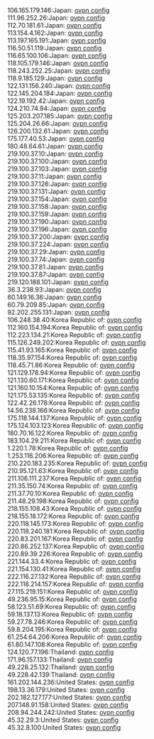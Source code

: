 106.165.179.146:Japan: [ovpn config](vpn/106_165_179_146.ovpn)  
111.96.252.26:Japan: [ovpn config](vpn/111_96_252_26.ovpn)  
112.70.181.61:Japan: [ovpn config](vpn/112_70_181_61.ovpn)  
113.154.4.162:Japan: [ovpn config](vpn/113_154_4_162.ovpn)  
113.197.165.191:Japan: [ovpn config](vpn/113_197_165_191.ovpn)  
116.50.51.119:Japan: [ovpn config](vpn/116_50_51_119.ovpn)  
116.65.100.106:Japan: [ovpn config](vpn/116_65_100_106.ovpn)  
118.105.179.146:Japan: [ovpn config](vpn/118_105_179_146.ovpn)  
118.243.252.25:Japan: [ovpn config](vpn/118_243_252_25.ovpn)  
118.9.185.129:Japan: [ovpn config](vpn/118_9_185_129.ovpn)  
122.131.156.240:Japan: [ovpn config](vpn/122_131_156_240.ovpn)  
122.145.204.184:Japan: [ovpn config](vpn/122_145_204_184.ovpn)  
122.19.192.42:Japan: [ovpn config](vpn/122_19_192_42.ovpn)  
124.210.74.94:Japan: [ovpn config](vpn/124_210_74_94.ovpn)  
125.203.207.185:Japan: [ovpn config](vpn/125_203_207_185.ovpn)  
125.204.26.66:Japan: [ovpn config](vpn/125_204_26_66.ovpn)  
126.200.132.61:Japan: [ovpn config](vpn/126_200_132_61.ovpn)  
175.177.40.53:Japan: [ovpn config](vpn/175_177_40_53.ovpn)  
180.48.64.61:Japan: [ovpn config](vpn/180_48_64_61.ovpn)  
219.100.37.10:Japan: [ovpn config](vpn/219_100_37_10.ovpn)  
219.100.37.100:Japan: [ovpn config](vpn/219_100_37_100.ovpn)  
219.100.37.103:Japan: [ovpn config](vpn/219_100_37_103.ovpn)  
219.100.37.11:Japan: [ovpn config](vpn/219_100_37_11.ovpn)  
219.100.37.126:Japan: [ovpn config](vpn/219_100_37_126.ovpn)  
219.100.37.131:Japan: [ovpn config](vpn/219_100_37_131.ovpn)  
219.100.37.154:Japan: [ovpn config](vpn/219_100_37_154.ovpn)  
219.100.37.158:Japan: [ovpn config](vpn/219_100_37_158.ovpn)  
219.100.37.159:Japan: [ovpn config](vpn/219_100_37_159.ovpn)  
219.100.37.190:Japan: [ovpn config](vpn/219_100_37_190.ovpn)  
219.100.37.196:Japan: [ovpn config](vpn/219_100_37_196.ovpn)  
219.100.37.200:Japan: [ovpn config](vpn/219_100_37_200.ovpn)  
219.100.37.224:Japan: [ovpn config](vpn/219_100_37_224.ovpn)  
219.100.37.29:Japan: [ovpn config](vpn/219_100_37_29.ovpn)  
219.100.37.74:Japan: [ovpn config](vpn/219_100_37_74.ovpn)  
219.100.37.81:Japan: [ovpn config](vpn/219_100_37_81.ovpn)  
219.100.37.87:Japan: [ovpn config](vpn/219_100_37_87.ovpn)  
219.120.188.101:Japan: [ovpn config](vpn/219_120_188_101.ovpn)  
36.3.238.93:Japan: [ovpn config](vpn/36_3_238_93.ovpn)  
60.149.16.36:Japan: [ovpn config](vpn/60_149_16_36.ovpn)  
60.79.209.85:Japan: [ovpn config](vpn/60_79_209_85.ovpn)  
92.202.255.131:Japan: [ovpn config](vpn/92_202_255_131.ovpn)  
106.248.38.40:Korea Republic of: [ovpn config](vpn/106_248_38_40.ovpn)  
112.160.154.194:Korea Republic of: [ovpn config](vpn/112_160_154_194.ovpn)  
112.223.134.21:Korea Republic of: [ovpn config](vpn/112_223_134_21.ovpn)  
115.126.249.202:Korea Republic of: [ovpn config](vpn/115_126_249_202.ovpn)  
115.41.93.165:Korea Republic of: [ovpn config](vpn/115_41_93_165.ovpn)  
118.35.97.154:Korea Republic of: [ovpn config](vpn/118_35_97_154.ovpn)  
118.45.71.86:Korea Republic of: [ovpn config](vpn/118_45_71_86.ovpn)  
121.129.178.94:Korea Republic of: [ovpn config](vpn/121_129_178_94.ovpn)  
121.130.60.171:Korea Republic of: [ovpn config](vpn/121_130_60_171.ovpn)  
121.160.10.154:Korea Republic of: [ovpn config](vpn/121_160_10_154.ovpn)  
121.175.53.135:Korea Republic of: [ovpn config](vpn/121_175_53_135.ovpn)  
122.42.26.178:Korea Republic of: [ovpn config](vpn/122_42_26_178.ovpn)  
14.56.238.166:Korea Republic of: [ovpn config](vpn/14_56_238_166.ovpn)  
175.118.144.137:Korea Republic of: [ovpn config](vpn/175_118_144_137.ovpn)  
175.124.103.123:Korea Republic of: [ovpn config](vpn/175_124_103_123.ovpn)  
180.70.16.122:Korea Republic of: [ovpn config](vpn/180_70_16_122.ovpn)  
183.104.29.211:Korea Republic of: [ovpn config](vpn/183_104_29_211.ovpn)  
1.220.1.78:Korea Republic of: [ovpn config](vpn/1_220_1_78.ovpn)  
1.253.116.206:Korea Republic of: [ovpn config](vpn/1_253_116_206.ovpn)  
210.220.183.235:Korea Republic of: [ovpn config](vpn/210_220_183_235.ovpn)  
210.95.121.63:Korea Republic of: [ovpn config](vpn/210_95_121_63.ovpn)  
211.106.111.237:Korea Republic of: [ovpn config](vpn/211_106_111_237.ovpn)  
211.35.150.74:Korea Republic of: [ovpn config](vpn/211_35_150_74.ovpn)  
211.37.70.10:Korea Republic of: [ovpn config](vpn/211_37_70_10.ovpn)  
211.48.29.198:Korea Republic of: [ovpn config](vpn/211_48_29_198.ovpn)  
218.155.108.43:Korea Republic of: [ovpn config](vpn/218_155_108_43.ovpn)  
218.155.18.172:Korea Republic of: [ovpn config](vpn/218_155_18_172.ovpn)  
220.118.145.173:Korea Republic of: [ovpn config](vpn/220_118_145_173.ovpn)  
220.118.240.181:Korea Republic of: [ovpn config](vpn/220_118_240_181.ovpn)  
220.83.201.167:Korea Republic of: [ovpn config](vpn/220_83_201_167.ovpn)  
220.86.252.137:Korea Republic of: [ovpn config](vpn/220_86_252_137.ovpn)  
220.89.39.226:Korea Republic of: [ovpn config](vpn/220_89_39_226.ovpn)  
221.144.33.4:Korea Republic of: [ovpn config](vpn/221_144_33_4.ovpn)  
221.154.130.41:Korea Republic of: [ovpn config](vpn/221_154_130_41.ovpn)  
222.116.27.132:Korea Republic of: [ovpn config](vpn/222_116_27_132.ovpn)  
222.118.214.157:Korea Republic of: [ovpn config](vpn/222_118_214_157.ovpn)  
27.115.219.151:Korea Republic of: [ovpn config](vpn/27_115_219_151.ovpn)  
49.236.95.15:Korea Republic of: [ovpn config](vpn/49_236_95_15.ovpn)  
58.123.51.69:Korea Republic of: [ovpn config](vpn/58_123_51_69.ovpn)  
59.18.137.13:Korea Republic of: [ovpn config](vpn/59_18_137_13.ovpn)  
59.27.78.246:Korea Republic of: [ovpn config](vpn/59_27_78_246.ovpn)  
59.8.204.195:Korea Republic of: [ovpn config](vpn/59_8_204_195.ovpn)  
61.254.64.206:Korea Republic of: [ovpn config](vpn/61_254_64_206.ovpn)  
61.80.147.108:Korea Republic of: [ovpn config](vpn/61_80_147_108.ovpn)  
124.120.77.196:Thailand: [ovpn config](vpn/124_120_77_196.ovpn)  
171.96.157.133:Thailand: [ovpn config](vpn/171_96_157_133.ovpn)  
49.228.25.132:Thailand: [ovpn config](vpn/49_228_25_132.ovpn)  
49.228.42.139:Thailand: [ovpn config](vpn/49_228_42_139.ovpn)  
161.202.144.236:United States: [ovpn config](vpn/161_202_144_236.ovpn)  
198.13.36.179:United States: [ovpn config](vpn/198_13_36_179.ovpn)  
202.182.127.177:United States: [ovpn config](vpn/202_182_127_177.ovpn)  
207.148.91.158:United States: [ovpn config](vpn/207_148_91_158.ovpn)  
208.94.244.242:United States: [ovpn config](vpn/208_94_244_242.ovpn)  
45.32.29.3:United States: [ovpn config](vpn/45_32_29_3.ovpn)  
45.32.8.100:United States: [ovpn config](vpn/45_32_8_100.ovpn)  
